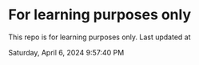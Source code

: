 # For learning purposes only
This repo is for learning purposes only.
Last updated at

Saturday, April 6, 2024 9:57:40 PM

